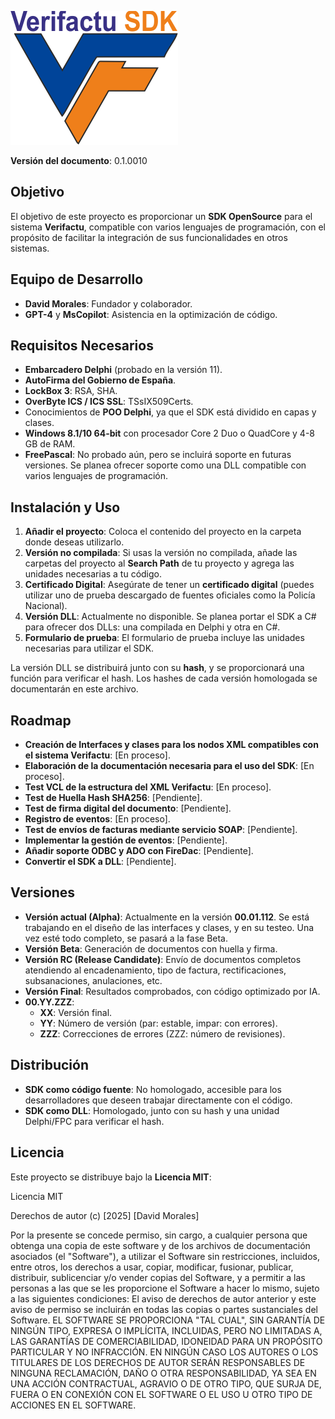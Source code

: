 ![](verifactu%20SDK.png)

**Versión del documento**: 0.1.0010

## Objetivo

El objetivo de este proyecto es proporcionar un **SDK OpenSource** para el sistema **Verifactu**, compatible con varios lenguajes de programación, con el propósito de facilitar la integración de sus funcionalidades en otros sistemas.

## Equipo de Desarrollo

- **David Morales**: Fundador y colaborador.
- **GPT-4** y **MsCopilot**: Asistencia en la optimización de código.

## Requisitos Necesarios

- **Embarcadero Delphi** (probado en la versión 11).
- **AutoFirma del Gobierno de España**.
- **LockBox 3**: RSA, SHA.
- **OverByte ICS / ICS SSL**: TSsIX509Certs.
- Conocimientos de **POO Delphi**, ya que el SDK está dividido en capas y clases.
- **Windows 8.1/10 64-bit** con procesador Core 2 Duo o QuadCore y 4-8 GB de RAM.
- **FreePascal**: No probado aún, pero se incluirá soporte en futuras versiones. Se planea ofrecer soporte como una DLL compatible con varios lenguajes de programación.

## Instalación y Uso

1. **Añadir el proyecto**: Coloca el contenido del proyecto en la carpeta donde deseas utilizarlo.
2. **Versión no compilada**: Si usas la versión no compilada, añade las carpetas del proyecto al **Search Path** de tu proyecto y agrega las unidades necesarias a tu código.
3. **Certificado Digital**: Asegúrate de tener un **certificado digital** (puedes utilizar uno de prueba descargado de fuentes oficiales como la Policía Nacional).
4. **Versión DLL**: Actualmente no disponible. Se planea portar el SDK a C# para ofrecer dos DLLs: una compilada en Delphi y otra en C#.
5. **Formulario de prueba**: El formulario de prueba incluye las unidades necesarias para utilizar el SDK.

La versión DLL se distribuirá junto con su **hash**, y se proporcionará una función para verificar el hash. Los hashes de cada versión homologada se documentarán en este archivo.

## Roadmap

- **Creación de Interfaces y clases para los nodos XML compatibles con el sistema Verifactu**: [En proceso].
- **Elaboración de la documentación necesaria para el uso del SDK**: [En proceso].
- **Test VCL de la estructura del XML Verifactu**: [En proceso].
- **Test de Huella Hash SHA256**: [Pendiente].
- **Test de firma digital del documento**: [Pendiente].
- **Registro de eventos**: [En proceso].
- **Test de envíos de facturas mediante servicio SOAP**: [Pendiente].
- **Implementar la gestión de eventos**: [Pendiente].
- **Añadir soporte ODBC y ADO con FireDac**: [Pendiente].
- **Convertir el SDK a DLL**: [Pendiente].

## Versiones

- **Versión actual (Alpha)**: Actualmente en la versión **00.01.112**. Se está trabajando en el diseño de las interfaces y clases, y en su testeo. Una vez esté todo completo, se pasará a la fase Beta.
- **Versión Beta**: Generación de documentos con huella y firma.
- **Versión RC (Release Candidate)**: Envío de documentos completos atendiendo al encadenamiento, tipo de factura, rectificaciones, subsanaciones, anulaciones, etc.
- **Versión Final**: Resultados comprobados, con código optimizado por IA.
- **00.YY.ZZZ**:
  - **XX**: Versión final.
  - **YY**: Número de versión (par: estable, impar: con errores).
  - **ZZZ**: Correcciones de errores (ZZZ: número de revisiones).

## Distribución

- **SDK como código fuente**: No homologado, accesible para los desarrolladores que deseen trabajar directamente con el código.
- **SDK como DLL**: Homologado, junto con su hash y una unidad Delphi/FPC para verificar el hash.

## Licencia

Este proyecto se distribuye bajo la **Licencia MIT**:

Licencia MIT

Derechos de autor (c) [2025] [David Morales]

Por la presente se concede permiso, sin cargo, a cualquier persona que obtenga una copia de este software y de los archivos de documentación asociados (el "Software"), a utilizar el Software sin restricciones, incluidos, entre otros, los derechos a usar, copiar, modificar, fusionar, publicar, distribuir, sublicenciar y/o vender copias del Software, y a permitir a las personas a las que se les proporcione el Software a hacer lo mismo, sujeto a las siguientes condiciones: El aviso de derechos de autor anterior y este aviso de permiso se incluirán en todas las copias o partes sustanciales del Software. EL SOFTWARE SE PROPORCIONA "TAL CUAL", SIN GARANTÍA DE NINGÚN TIPO, EXPRESA O IMPLÍCITA, INCLUIDAS, PERO NO LIMITADAS A, LAS GARANTÍAS DE COMERCIABILIDAD, IDONEIDAD PARA UN PROPÓSITO PARTICULAR Y NO INFRACCIÓN. EN NINGÚN CASO LOS AUTORES O LOS TITULARES DE LOS DERECHOS DE AUTOR SERÁN RESPONSABLES DE NINGUNA RECLAMACIÓN, DAÑO O OTRA RESPONSABILIDAD, YA SEA EN UNA ACCIÓN CONTRACTUAL, AGRAVIO O DE OTRO TIPO, QUE SURJA DE, FUERA O EN CONEXIÓN CON EL SOFTWARE O EL USO U OTRO TIPO DE ACCIONES EN EL SOFTWARE.
